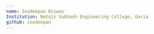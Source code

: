 ```yaml
---
name: Soudeepan Biswas
Institution: Netaji Subhash Engineering College, Garia
github: soudeepan
---
```

